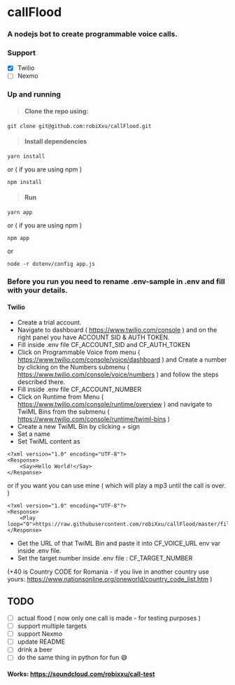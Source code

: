 # callFlood

### A nodejs bot to create programmable voice calls.

### Support

- [x] Twilio
- [ ] Nexmo

### Up and running 

> #### Clone the repo using:
```
git clone git@github.com:robiXxu/callFlood.git
```

> #### Install dependencies
```
yarn install
```
or ( if you are using npm )
```
npm install
```

> #### Run
```
yarn app
```
or ( if you are using npm )
```
npm app
```
or 
```
node -r dotenv/config app.js
```


### Before you run you need to rename .env-sample in .env and fill with your details.

#### Twilio

- Create a trial account. 
- Navigate to dashboard ( https://www.twilio.com/console ) and on the right panel you have ACCOUNT SID & AUTH TOKEN.
- Fill inside .env file CF_ACCOUNT_SID and CF_AUTH_TOKEN
- Click on Programmable Voice from menu ( https://www.twilio.com/console/voice/dashboard ) and Create a number by clicking on the Numbers submenu ( https://www.twilio.com/console/voice/numbers ) and follow the steps described there.
- Fill inside .env file CF_ACCOUNT_NUMBER
- Click on Runtime from Menu ( https://www.twilio.com/console/runtime/overview ) and navigate to TwiML Bins from the submenu ( https://www.twilio.com/console/runtime/twiml-bins )
- Create a new TwiML Bin by clicking + sign 
- Set a name 
- Set TwiML content as 
```
<?xml version="1.0" encoding="UTF-8"?>
<Response>
    <Say>Hello World!</Say>
</Response>
```
or if you want you can use mine ( which will play a mp3 until the call is over. )
```
<?xml version="1.0" encoding="UTF-8"?>
<Response>
    <Play loop="0">https://raw.githubusercontent.com/robiXxu/callFlood/master/files/muepsd.mp3</Play>
</Response>
```
- Get the URL of that TwiML Bin and paste it into CF_VOICE_URL env var inside .env file.
- Set the target number inside .env file : CF_TARGET_NUMBER

(+40 is Country CODE for Romania - if you live in another country use yours: https://www.nationsonline.org/oneworld/country_code_list.htm )


## TODO
- [ ] actual flood ( now only one call is made - for testing purposes )
- [ ] support multiple targets
- [ ] support Nexmo
- [ ] update README
- [ ] drink a beer 
- [ ] do the same thing in python for fun 😅

#### Works: https://soundcloud.com/robixxu/call-test